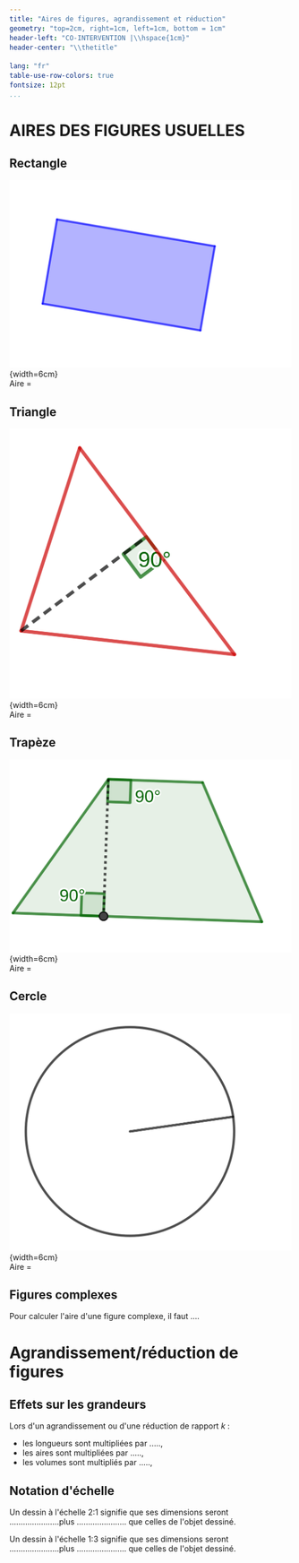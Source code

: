 ```yaml
---
title: "Aires de figures, agrandissement et réduction"
geometry: "top=2cm, right=1cm, left=1cm, bottom = 1cm"
header-left: "CO-INTERVENTION |\\hspace{1cm}"
header-center: "\\thetitle"

lang: "fr"
table-use-row-colors: true
fontsize: 12pt
...
```


# AIRES DES FIGURES USUELLES

## Rectangle

![](rectangle.png){width=6cm}  
Aire = 

## Triangle

![](triangle.png){width=6cm}  
Aire = 

## Trapèze

![](trapeze.png){width=6cm}  
Aire =

## Cercle

![](cercle.png){width=6cm}  
Aire =

## Figures complexes

Pour calculer l'aire d'une figure complexe, il faut ....



# Agrandissement/réduction de figures

## Effets sur les grandeurs

Lors d'un agrandissement ou d'une réduction de rapport *k* :

 - les longueurs sont multipliées par .....,
 - les aires sont multipliées par .....,
 - les volumes sont multipliés par .....,

## Notation d'échelle

Un dessin à l'échelle 2:1 signifie que ses dimensions seront ......................plus ...................... que celles de l'objet dessiné.

Un dessin à l'échelle 1:3 signifie que ses dimensions seront ......................plus ......................  que celles de l'objet dessiné.